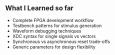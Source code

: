 ## What I Learned so far

- Complete FPGA development workflow
- Testbench patterns for stimulus generation
- Waveform debugging techniques
- XDC syntax for single signals vs vectors
- Synchronous vs asynchronous reset trade-offs
- Generic parameters for design flexibility
